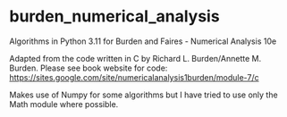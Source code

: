 # burden_numerical_analysis
Algorithms in Python 3.11 for Burden and Faires - Numerical Analysis 10e

Adapted from the code written in C by Richard L. Burden/Annette M. Burden.
Please see book website for code: https://sites.google.com/site/numericalanalysis1burden/module-7/c

Makes use of Numpy for some algorithms but I have tried to use only the Math module where possible.
